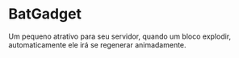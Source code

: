 # BatGadget

Um pequeno atrativo para seu servidor, quando um bloco explodir, automaticamente ele irá se regenerar animadamente.
